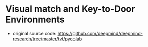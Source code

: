 # Visual match and Key-to-Door Environments

- original source code: https://github.com/deepmind/deepmind-research/tree/master/tvt/pycolab
